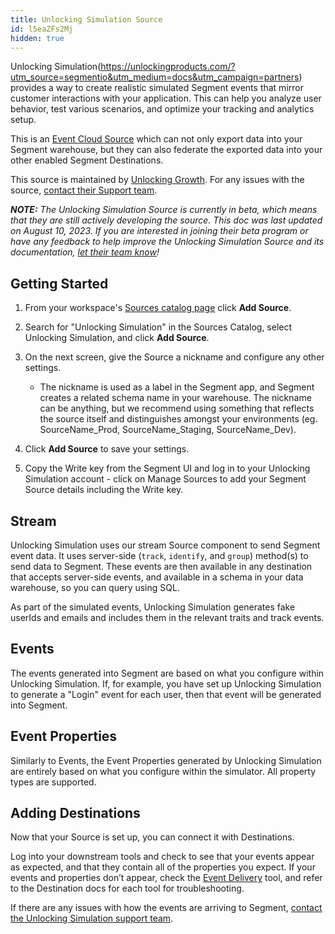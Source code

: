 ```yaml
---
title: Unlocking Simulation Source
id: l5eaZFs2Mj
hidden: true
---
```



Unlocking Simulation(https://unlockingproducts.com/?utm_source=segmentio&utm_medium=docs&utm_campaign=partners) provides a way to create realistic simulated Segment events that mirror customer interactions with your application. This can help you analyze user behavior, test various scenarios, and optimize your tracking and analytics setup.


This is an [Event Cloud Source](https://segment.com/docs/sources/#event-cloud-sources) which can not only export data into your Segment warehouse, but they can also federate the exported data into your other enabled Segment Destinations.


This source is maintained by [Unlocking Growth](https://unlockinggrowth.co). For any issues with the source, [contact their Support team](mailto:support@unlockinggrowth.co).

_**NOTE:** The Unlocking Simulation Source is currently in beta, which means that they are still actively developing the source. This doc was last updated on August 10, 2023. If you are interested in joining their beta program or have any feedback to help improve the Unlocking Simulation Source and its documentation, [let their team know](mailto:support@unlockinggrowth.co)!_

## Getting Started


1. From your workspace's [Sources catalog page](https://app.segment.com/goto-my-workspace/sources/catalog) click **Add Source**.
2. Search for "Unlocking Simulation" in the Sources Catalog, select Unlocking Simulation, and click **Add Source**.
3. On the next screen, give the Source a nickname and configure any other settings.

   - The nickname is used as a label in the Segment app, and Segment creates a related schema name in your warehouse. The nickname can be anything, but we recommend using something that reflects the source itself and distinguishes amongst your environments (eg. SourceName_Prod, SourceName_Staging, SourceName_Dev).

4. Click **Add Source** to save your settings.
5. Copy the Write key from the Segment UI and log in to your Unlocking Simulation account - click on Manage Sources to add your Segment Source details including the Write key.

## Stream

Unlocking Simulation uses our stream Source component to send Segment event data. It uses server-side (`track`, `identify`, and `group`) method(s) to send data to Segment. These events are then available in any destination that accepts server-side events, and available in a schema in your data warehouse, so you can query using SQL.

As part of the simulated events, Unlocking Simulation generates fake userIds and emails and includes them in the relevant traits and track events.


## Events

The events generated into Segment are based on what you configure within Unlocking Simulation.  If, for example, you have set up Unlocking Simulation to generate a "Login" event for each user, then that event will be generated into Segment.


## Event Properties

Similarly to Events, the Event Properties generated by Unlocking Simulation are entirely based on what you configure within the simulator.  All property types are supported.


## Adding Destinations

Now that your Source is set up, you can connect it with Destinations.

Log into your downstream tools and check to see that your events appear as expected, and that they contain all of the properties you expect. If your events and properties don’t appear, check the [Event Delivery](https://segment.com/docs/connections/event-delivery/) tool, and refer to the Destination docs for each tool for troubleshooting.

If there are any issues with how the events are arriving to Segment, [contact the Unlocking Simulation support team](mailto:support@unlockinggrowth.co).

